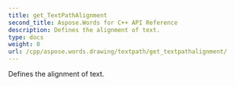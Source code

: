 ```yaml
---
title: get_TextPathAlignment
second_title: Aspose.Words for C++ API Reference
description: Defines the alignment of text. 
type: docs
weight: 0
url: /cpp/aspose.words.drawing/textpath/get_textpathalignment/
---
```


Defines the alignment of text. 

